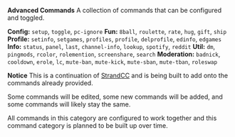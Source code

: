 **__Advanced Commands__**
A collection of commands that can be configured and toggled.

**Config:** `setup`, `toggle`, `pc-ignore`
**Fun:** `8ball`, `roulette`, `rate`, `hug`, `gift`, `ship`
**Profile:** `setinfo`, `setgames`, `profiles`, `profile`, `delprofile`, `edinfo`, `edgames`
**Info:** `status`, `panel`, `last`, `channel-info`, `lookup`, `spotify`, `reddit`
**Util:** `dm`, `pingmods`, `rcolor`, `rolemention`, `screenshare`, `search`
**Moderation:** `badnick`, `cooldown`, `erole`, `lc`, `mute-ban`, `mute-kick`, `mute-sban`, `mute-tban`, `roleswap`

**__Notice__**
This is a continuation of [StrandCC](https://github.com/StrandCC/Strand-Custom-Commands) and is being built to add onto the commands already provided.

Some commands will be edited, some new commands will be added, and some commands will likely stay the same.

All commands in this category are configured to work together and this command category is planned to be built up over time.